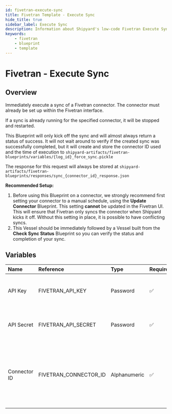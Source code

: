 ```yaml
---
id: fivetran-execute-sync
title: Fivetran Template - Execute Sync
hide_title: true
sidebar_label: Execute Sync
description: Information about Shipyard's low-code Fivetran Execute Sync blueprint. Execute a sync against an existing connector in the Fivetran interface without waiting for results.
keywords:
    - fivetran
    - blueprint
    - template
---
```


# Fivetran - Execute Sync

## Overview

Immediately execute a sync of a Fivetran connector. The connector must already be set up within the Fivetran interface.

If a sync is already running for the specified connector, it will be stopped and restarted.

This Blueprint will only kick off the sync and will almost always return a status of success. It will not wait around to verify if the created sync was successfully completed, but it will create and store the connector ID used and the time of execution to `shipyard-artifacts/fivetran-blueprints/variables/{log_id}_force_sync.pickle`

The response for this request will always be stored at `shipyard-artifacts/fivetran-blueprints/responses/sync_{connector_id}_response.json`

**Recommended Setup:**

1. Before using this Blueprint on a connector, we strongly recommend first setting your connector to a manual schedule, using the **Update Connector** Blueprint. This setting **cannot** be updated in the Fivetran UI. This will ensure that Fivetran only syncs the connector when Shipyard kicks it off. Without this setting in place, it is possible to have conflicting syncs.
2. This Vessel should be immediately followed by a Vessel built from the **Check Sync Status** Blueprint so you can verify the status and completion of your sync.



## Variables

| Name | Reference | Type | Required | Default | Options | Description |
|:---|:---|:---|:---|:---|:---|:---|
| API Key | FIVETRAN_API_KEY | Password | :white_check_mark: | - | - | Your account&#39;s unique API Key for Fivetran. |
| API Secret | FIVETRAN_API_SECRET | Password | :white_check_mark: | - | - | Your account&#39;s unique API Secret for Fivetran. |
| Connector ID | FIVETRAN_CONNECTOR_ID | Alphanumeric | :white_check_mark: | - | - | The unique ID associated with a connector. Typically two words separated by an underscore. |


